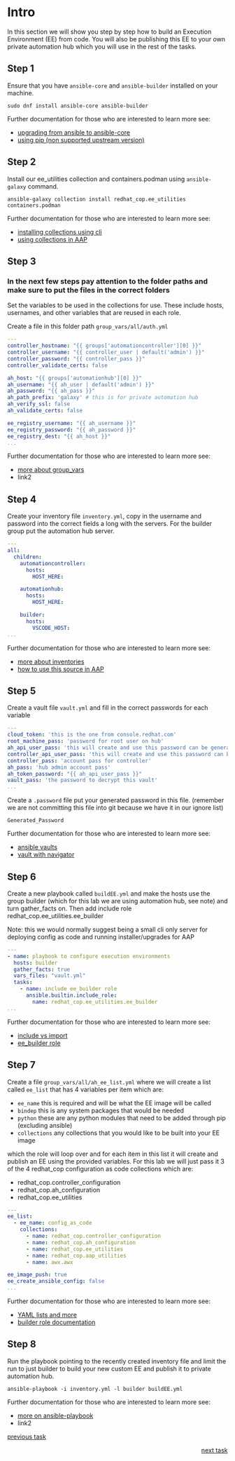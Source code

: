# Intro

In this section we will show you step by step how to build an Execution Environment (EE) from code. You will also be publishing this EE to your own private automation hub which you will use in the rest of the tasks.

## Step 1

Ensure that you have `ansible-core` and `ansible-builder` installed on your machine.

```console
sudo dnf install ansible-core ansible-builder
```

Further documentation for those who are interested to learn more see:

- [upgrading from ansible to ansible-core](https://access.redhat.com/discussions/6962395)
- [using pip (non supported upstream version)](https://docs.ansible.com/ansible/latest/installation_guide/intro_installation.html)

## Step 2

Install our ee_utilities collection and containers.podman using `ansible-galaxy` command.

```console
ansible-galaxy collection install redhat_cop.ee_utilities containers.podman
```

Further documentation for those who are interested to learn more see:

- [installing collections using cli](https://docs.ansible.com/ansible/devel/user_guide/collections_using.html#collections)
- [using collections in AAP](https://docs.ansible.com/ansible-tower/latest/html/userguide/projects.html#collections-support)

## Step 3

### **In the next few steps pay attention to the folder paths and make sure to put the files in the correct folders**

Set the variables to be used in the collections for use. These include hosts, usernames, and other variables that are reused in each role.

Create a file in this folder path `group_vars/all/auth.yml`

```yaml
---
controller_hostname: "{{ groups['automationcontroller'][0] }}"
controller_username: "{{ controller_user | default('admin') }}"
controller_password: "{{ controller_pass }}"
controller_validate_certs: false

ah_host: "{{ groups['automationhub'][0] }}"
ah_username: "{{ ah_user | default('admin') }}"
ah_password: "{{ ah_pass }}"
ah_path_prefix: 'galaxy' # this is for private automation hub
ah_verify_ssl: false
ah_validate_certs: false

ee_registry_username: "{{ ah_username }}"
ee_registry_password: "{{ ah_password }}"
ee_registry_dest: "{{ ah_host }}"
...
```

Further documentation for those who are interested to learn more see:

- [more about group_vars](https://docs.ansible.com/ansible/latest/user_guide/intro_inventory.html#organizing-host-and-group-variables)
- link2

## Step 4

Create your inventory file `inventory.yml`, copy in the username and password into the correct fields a long with the servers. For the builder group put the automation hub server.

```yaml
---
all:
  children:
    automationcontroller:
      hosts:
        HOST_HERE:

    automationhub:
      hosts:
        HOST_HERE:

    builder:
      hosts:
        VSCODE_HOST:
...
```

Further documentation for those who are interested to learn more see:

- [more about inventories](https://docs.ansible.com/ansible/latest/user_guide/intro_inventory.html#inventory-basics-formats-hosts-and-groups)
- [how to use this source in AAP](https://docs.ansible.com/ansible-tower/latest/html/userguide/inventories.html#add-source)

## Step 5

Create a vault file `vault.yml` and fill in the correct passwords for each variable

```yaml
---
cloud_token: 'this is the one from console.redhat.com'
root_machine_pass: 'password for root user on hub'
ah_api_user_pass: 'this will create and use this password can be generated'
controller_api_user_pass: 'this will create and use this password can be generated'
controller_pass: 'account pass for controller'
ah_pass: 'hub admin account pass'
ah_token_password: "{{ ah_api_user_pass }}"
vault_pass: 'the password to decrypt this vault'
...
```

Create a `.password` file put your generated password in this file. (remember we are not committing this file into git because we have it in our ignore list)

```text
Generated_Password
```

Further documentation for those who are interested to learn more see:

- [ansible vaults](https://docs.ansible.com/ansible/latest/user_guide/vault.html)
- [vault with navigator](https://ansible-navigator.readthedocs.io/en/latest/faq/#how-can-i-use-a-vault-password-with-ansible-navigator)

## Step 6

Create a new playbook called `buildEE.yml` and make the hosts use the group builder (which for this lab we are using automation hub, see note) and turn gather_facts on. Then add include role redhat_cop.ee_utilities.ee_builder

Note: this we would normally suggest being a small cli only server for deploying config as code and running installer/upgrades for AAP

```yaml
---
- name: playbook to configure execution environments
  hosts: builder
  gather_facts: true
  vars_files: "vault.yml"
  tasks:
    - name: include ee_builder role
      ansible.builtin.include_role:
        name: redhat_cop.ee_utilities.ee_builder
...
```

Further documentation for those who are interested to learn more see:

- [include vs import](https://docs.ansible.com/ansible/latest/collections/ansible/builtin/include_role_module.html)
- [ee_builder role](https://github.com/redhat-cop/ee_utilities/tree/main/roles/ee_builder)

## Step 7

Create a file `group_vars/all/ah_ee_list.yml` where we will create a list called `ee_list` that has 4 variables per item which are:

- `ee_name` this is required and will be what the EE image will be called
- `bindep` this is any system packages that would be needed
- `python` these are any python modules that need to be added through pip (excluding ansible)
- `collections` any collections that you would like to be built into your EE image

which the role will loop over and for each item in this list it will create and publish an EE using the provided variables. For this lab we will just pass it 3 of the 4 redhat_cop configuration as code collections which are:

- redhat_cop.controller_configuration
- redhat_cop.ah_configuration
- redhat_cop.ee_utilities

```yaml
---
ee_list:
  - ee_name: config_as_code
    collections:
      - name: redhat_cop.controller_configuration
      - name: redhat_cop.ah_configuration
      - name: redhat_cop.ee_utilities
      - name: redhat_cop.aap_utilities
      - name: awx.awx

ee_image_push: true
ee_create_ansible_config: false
...
```

Further documentation for those who are interested to learn more see:

- [YAML lists and more](https://docs.ansible.com/ansible/latest/reference_appendices/YAMLSyntax.html)
- [builder role documentation](https://github.com/redhat-cop/ee_utilities/blob/main/roles/ee_builder/README.md#build-argument-defaults)

## Step 8

Run the playbook pointing to the recently created inventory file and limit the run to just builder to build your new custom EE and publish it to private automation hub.

```console
ansible-playbook -i inventory.yml -l builder buildEE.yml
```

Further documentation for those who are interested to learn more see:

- [more on ansible-playbook](https://docs.ansible.com/ansible/latest/cli/ansible-playbook.html#ansible-playbook)
- link2

[previous task](task0.md)<div align="right">[next task](task2.md)</div>
